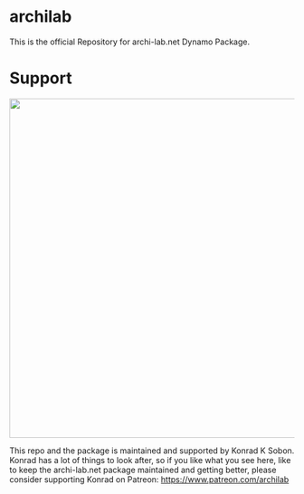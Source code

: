 # archilab
This is the official Repository for archi-lab.net Dynamo Package.

# Support

<p align="center">
  <img width="600" src="https://i2.wp.com/archi-lab.net/wp-content/uploads/2019/04/patreon_archilab.jpg">
</p>

This repo and the package is maintained and supported by Konrad K Sobon. Konrad has a lot of things to look after, so if you like what you see here, like to keep the archi-lab.net package maintained and getting better, please consider supporting Konrad on Patreon: https://www.patreon.com/archilab 
